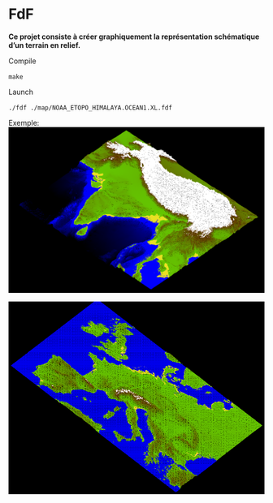 # FdF

**Ce projet consiste à créer graphiquement la représentation schématique d’un
terrain en relief.**

Compile
```
make
```

Launch
```
./fdf ./map/NOAA_ETOPO_HIMALAYA.OCEAN1.XL.fdf
```

Exemple:
![Himalaya](https://raw.githubusercontent.com/Denis2222/FdF/master/ress/himalaya-ocean1.png)


![Europe](https://raw.githubusercontent.com/Denis2222/FdF/master/ress/europe-ocean0.png)
